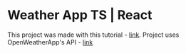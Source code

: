 # Weather App TS | React

This project was made with this tutorial - [link](https://www.youtube.com/watch?v=ddYwN1h_Jno).
Project uses OpenWeatherApp's API - [link](https://openweathermap.org/api)
